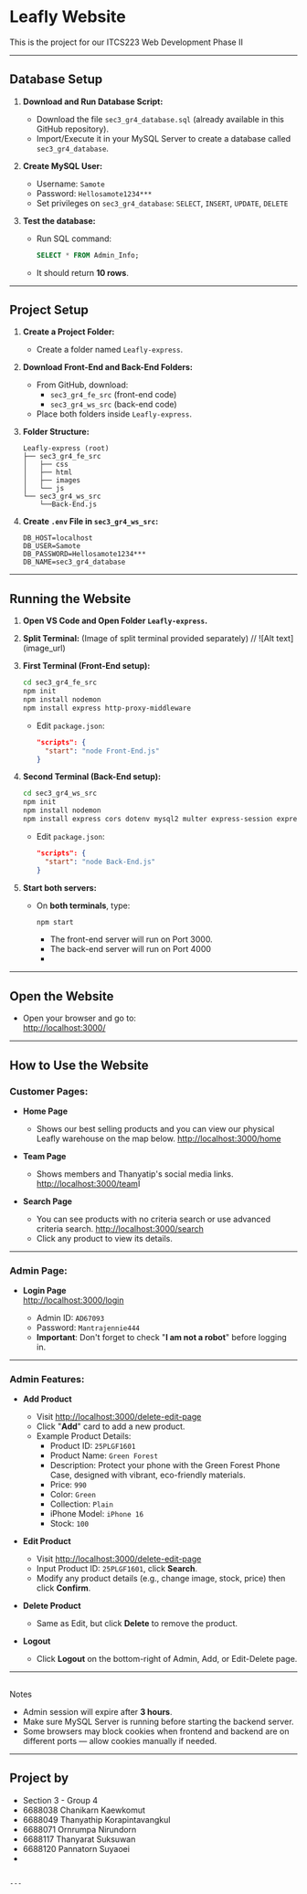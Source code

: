 # Leafly Website


This is the project for our ITCS223 Web Development Phase II

---

## Database Setup

1. **Download and Run Database Script:**
   - Download the file `sec3_gr4_database.sql` (already available in this GitHub repository).
   - Import/Execute it in your MySQL Server to create a database called `sec3_gr4_database`.

2. **Create MySQL User:**
   - Username: `Samote`
   - Password: `Hellosamote1234***`
   - Set privileges on `sec3_gr4_database`: `SELECT`, `INSERT`, `UPDATE`, `DELETE`

3. **Test the database:**
   - Run SQL command:
     ```sql
     SELECT * FROM Admin_Info;
     ```
   - It should return **10 rows**.

---

## Project Setup

1. **Create a Project Folder:**
   - Create a folder named `Leafly-express`.

2. **Download Front-End and Back-End Folders:**
   - From GitHub, download:
     - `sec3_gr4_fe_src` (front-end code)
     - `sec3_gr4_ws_src` (back-end code)
   - Place both folders inside `Leafly-express`.

3. **Folder Structure:**
   ```
   Leafly-express (root)
   ├── sec3_gr4_fe_src
   │   ├── css
   │   ├── html
   │   ├── images
   │   └── js
   └── sec3_gr4_ws_src
       └──Back-End.js
   
   ```

4. **Create `.env` File in `sec3_gr4_ws_src`:**
   ```
   DB_HOST=localhost
   DB_USER=Samote
   DB_PASSWORD=Hellosamote1234***
   DB_NAME=sec3_gr4_database
   ```

---

## Running the Website

1. **Open VS Code and Open Folder `Leafly-express`.**

2. **Split Terminal:**
   (Image of split terminal provided separately)
   // ![Alt text] (image_url)

4. **First Terminal (Front-End setup):**
   ```bash
   cd sec3_gr4_fe_src
   npm init
   npm install nodemon
   npm install express http-proxy-middleware
   ```

   - Edit `package.json`:
     ```json
     "scripts": {
       "start": "node Front-End.js"
     }
     ```

5. **Second Terminal (Back-End setup):**
   ```bash
   cd sec3_gr4_ws_src
   npm init
   npm install nodemon
   npm install express cors dotenv mysql2 multer express-session express-mysql-session body-parser
   ```

   - Edit `package.json`:
     ```json
     "scripts": {
       "start": "node Back-End.js"
     }
     ```

6. **Start both servers:**
   - On **both terminals**, type:
     ```bash
     npm start
     ```
        - The front-end server will run on Port 3000.
        - The back-end server will run on Port 4000
        - 
---

## Open the Website

- Open your browser and go to:  
  [http://localhost:3000/](http://localhost:3000/)

---

## How to Use the Website

### Customer Pages:
- **Home Page**
  - Shows our best selling products and you can view our physical Leafly warehouse on the map below.
  [http://localhost:3000/home](http://localhost:3000/home)

- **Team Page**  
  - Shows members and Thanyatip's social media links.
  [http://localhost:3000/team](http://localhost:3000/team)Ï

- **Search Page**  
  - You can see products with no criteria search or use advanced criteria search.
  [http://localhost:3000/search](http://localhost:3000/search)
  - Click any product to view its details.

---

### Admin Page:
- **Login Page**  
  [http://localhost:3000/login](http://localhost:3000/login)

  - Admin ID: `AD67093`
  - Password: `Mantrajennie444`
  - **Important**: Don't forget to check "**I am not a robot**" before logging in.

---

### Admin Features:

- **Add Product**
  - Visit [http://localhost:3000/delete-edit-page](http://localhost:3000/delete-edit-page)
  - Click "**Add**" card to add a new product.
  - Example Product Details:
    - Product ID: `25PLGF1601`
    - Product Name: `Green Forest`
    - Description: Protect your phone with the Green Forest Phone Case, designed with vibrant, eco-friendly materials.
    - Price: `990`
    - Color: `Green`
    - Collection: `Plain`
    - iPhone Model: `iPhone 16`
    - Stock: `100`

- **Edit Product**
  - Visit [http://localhost:3000/delete-edit-page](http://localhost:3000/delete-edit-page)
  - Input Product ID: `25PLGF1601`, click **Search**.
  - Modify any product details (e.g., change image, stock, price) then click **Confirm**.

- **Delete Product**
  - Same as Edit, but click **Delete** to remove the product.

- **Logout**
  - Click **Logout** on the bottom-right of Admin, Add, or Edit-Delete page.

---

## 
Notes

- Admin session will expire after **3 hours**.
- Make sure MySQL Server is running before starting the backend server.
- Some browsers may block cookies when frontend and backend are on different ports — allow cookies manually if needed.

---

## Project by

- Section 3 - Group 4  
- 6688038 Chanikarn Kaewkomut
- 6688049 Thanyathip Korapintavangkul
- 6688071 Ornrumpa Nirundorn 
- 6688117 Thanyarat Suksuwan
- 6688120 Pannatorn Suyaoei
- 
```

---
